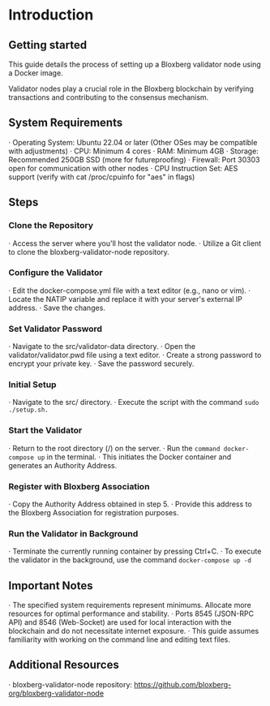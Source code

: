 # Introduction

## Getting started

This guide details the process of setting up a Bloxberg validator node using a Docker image.

Validator nodes play a crucial role in the Bloxberg blockchain by verifying transactions and contributing to the consensus mechanism.

## System Requirements

· Operating System: Ubuntu 22.04 or later (Other OSes may be compatible with adjustments)
· CPU: Minimum 4 cores
· RAM: Minimum 4GB
· Storage: Recommended 250GB SSD (more for futureproofing)
· Firewall: Port 30303 open for communication with other nodes
· CPU Instruction Set: AES support (verify with cat /proc/cpuinfo for "aes" in flags)

## Steps

### Clone the Repository

· Access the server where you'll host the validator node.
· Utilize a Git client to clone the bloxberg-validator-node repository.

### Configure the Validator

· Edit the docker-compose.yml file with a text editor (e.g., nano or vim).
· Locate the NATIP variable and replace it with your server's external IP address.
· Save the changes.

### Set Validator Password

· Navigate to the src/validator-data directory.
· Open the validator/validator.pwd file using a text editor.
· Create a strong password to encrypt your private key.
· Save the password securely.

### Initial Setup

· Navigate to the src/ directory.
· Execute the script with the command `sudo ./setup.sh.`

### Start the Validator

· Return to the root directory (/) on the server.
· Run the `command docker-compose up` in the terminal.
· This initiates the Docker container and generates an Authority Address.

### Register with Bloxberg Association

· Copy the Authority Address obtained in step 5.
· Provide this address to the Bloxberg Association for registration purposes.

### Run the Validator in Background

· Terminate the currently running container by pressing Ctrl+C.
· To execute the validator in the background, use the command `docker-compose up -d`

## Important Notes

· The specified system requirements represent minimums. Allocate more resources for optimal performance and stability.
· Ports 8545 (JSON-RPC API) and 8546 (Web-Socket) are used for local interaction with the blockchain and do not necessitate internet exposure.
· This guide assumes familiarity with working on the command line and editing text files.

## Additional Resources

· bloxberg-validator-node repository: https://github.com/bloxberg-org/bloxberg-validator-node
